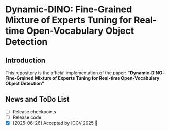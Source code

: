 # Dynamic-DINO: Fine-Grained Mixture of Experts Tuning for Real-time Open-Vocabulary Object Detection

## Introduction

This repository is the official implementation of the paper: **"Dynamic-DINO: Fine-Grained Mixture of Experts Tuning for Real-time Open-Vocabulary Object Detection"**
## News and ToDo List

- [ ] Release checkpoints
- [ ] Release code
- [x] [2025-06-26] Accepted by ICCV 2025 🎉 
